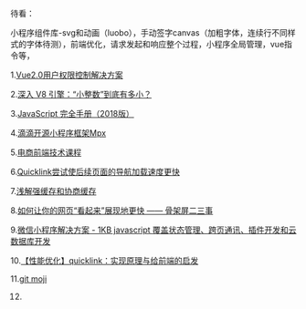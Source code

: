 待看：

小程序组件库-svg和动画（luobo），手动签字canvas（加粗字体，连续行不同样式的字体待测），前端优化，请求发起和响应整个过程，小程序全局管理，vue指令等，


1.[Vue2.0用户权限控制解决方案](http://refined-x.com/2017/11/28/Vue2.0%E7%94%A8%E6%88%B7%E6%9D%83%E9%99%90%E6%8E%A7%E5%88%B6%E8%A7%A3%E5%86%B3%E6%96%B9%E6%A1%88/)

2.[深入 V8 引擎：“小整数”到底有多小？](https://juejin.im/entry/5b932c8b5188255c9e02b1a7)

3.[JavaScript 完全手册（2018版）](https://juejin.im/entry/5c0f1790e51d45780317b7ad?utm_source=gold_browser_extension)

4.[滴滴开源小程序框架Mpx](https://juejin.im/post/5c0f693ef265da61542d78c6?utm_source=gold_browser_extension)

5.[电商前端技术课程](http://jspang.com/)

6.[Quicklink尝试使后续页面的导航加载速度更快](https://github.com/GoogleChromeLabs/quicklink)

7.[浅解强缓存和协商缓存](https://juejin.im/post/5c0891f35188252bf829dc47?utm_source=gold_browser_extension)

8.[如何让你的网页“看起来”展现地更快 —— 骨架屏二三事](https://juejin.im/post/5c1c847f5188257d99375b4f?utm_source=gold_browser_extension)

9.[微信小程序解决方案 - 1KB javascript 覆盖状态管理、跨页通讯、插件开发和云数据库开发](https://github.com/Tencent/westore)

10.[【性能优化】quicklink：实现原理与给前端的启发](https://juejin.im/post/5c21f8435188256d12597789?utm_source=gold_browser_extension)

11.[git moji](https://qbview.url.cn/getResourceInfo?appid=62&url=https%3A%2F%2Fgitmoji.carloscuesta.me%2F%3Fnsukey%3D6vVcMaNe9BJUhUopzKvhWZGiJeaA5pCFh%252FUAYYHTGdH3V4VonH8ma1%252BIMFxBDVMx%252FjSdtcOUEfxWCd6irJ4NwvFcSuhetI6KUm6bKIH5BN%252BX%252FJdImWu4ASgCy%252BB4zy4oge1Yv1enzsZyPcY1iKaHnA%253D%253D&openid=ooa-VuA24xVAczGKnUhAr7LS-iAY&version=10000&doview=1&platformtype=)

12.
